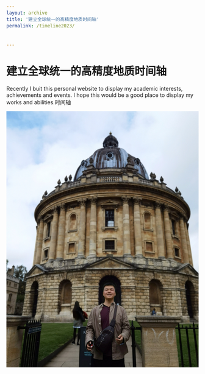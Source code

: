 ```yaml
---
layout: archive
title: '建立全球统一的高精度地质时间轴'
permalink: /timeline2023/

 
---
```


建立全球统一的高精度地质时间轴
======
Recently I buit this personal website to display my academic interests, achievements and events. I hope this would be a good place to display my works and abilities.时间轴

![photo1](/images/BLOG_image/IMG_20230908_195501-01.jpeg)


